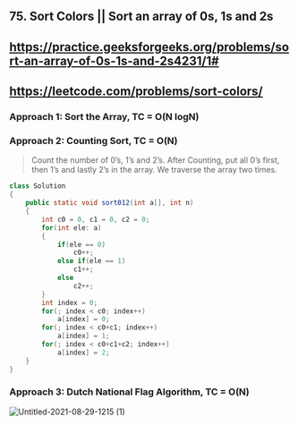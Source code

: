 ## 75. Sort Colors || Sort an array of 0s, 1s and 2s
## https://practice.geeksforgeeks.org/problems/sort-an-array-of-0s-1s-and-2s4231/1#
## https://leetcode.com/problems/sort-colors/

### Approach 1: Sort the Array, TC = O(N logN)

### Approach 2: Counting Sort, TC = O(N)
> Count the number of 0’s, 1’s and 2’s. After Counting, put all 0’s first, then 1’s and lastly 2’s in the array. We traverse the array two times.
```java
class Solution
{
    public static void sort012(int a[], int n)
    {
        int c0 = 0, c1 = 0, c2 = 0;
        for(int ele: a)
        {
            if(ele == 0)
                c0++;
            else if(ele == 1)
                c1++;
            else
                c2++;
        }
        int index = 0;
        for(; index < c0; index++)
            a[index] = 0;
        for(; index < c0+c1; index++)
            a[index] = 1;
        for(; index < c0+c1+c2; index++)
            a[index] = 2;
    }
}
```
### Approach 3: Dutch National Flag Algorithm, TC = O(N)
![Untitled-2021-08-29-1215 (1)](https://user-images.githubusercontent.com/64855541/131707783-d718c0d7-8a77-4aa9-8b0c-c9984d1fa8df.png)

